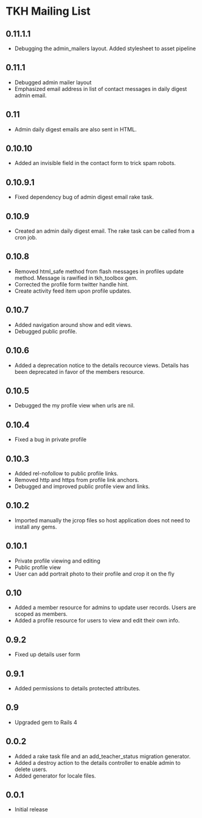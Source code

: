 # TKH Mailing List



## 0.11.1.1

* Debugging the admin_mailers layout. Added stylesheet to asset pipeline


## 0.11.1

* Debugged admin mailer layout
* Emphasized email address in list of contact messages in daily digest admin email.


## 0.11

* Admin daily digest emails are also sent in HTML.


## 0.10.10

* Added an invisible field in the contact form to trick spam robots.


## 0.10.9.1

* Fixed dependency bug of admin digest email rake task.


## 0.10.9

* Created an admin daily digest email. The rake task can be called from a cron job.


## 0.10.8

* Removed html_safe method from flash messages in profiles update method. Message is rawified in tkh_toolbox gem.
* Corrected the profile form twitter handle hint.
* Create activity feed item upon profile updates.


## 0.10.7

* Added navigation around show and edit views.
* Debugged public profile.


## 0.10.6

* Added a deprecation notice to the details recource views. Details has been deprecated in favor of the members resource.


## 0.10.5

* Debugged the my profile view when urls are nil.


## 0.10.4

* Fixed a bug in private profile


## 0.10.3

* Added rel-nofollow to public profile links.
* Removed http and https from profile link anchors.
* Debugged and improved public profile view and links.


## 0.10.2

* Imported manually the jcrop files so host application does not need to install any gems.


## 0.10.1

* Private profile viewing and editing
* Public profile view
* User can add portrait photo to their profile and crop it on the fly


## 0.10

* Added a member resource for admins to update user records. Users are scoped as members.
* Added a profile resource for users to view and edit their own info.


## 0.9.2

* Fixed up details user form


## 0.9.1

* Added permissions to details protected attributes.


## 0.9

* Upgraded gem to Rails 4


## 0.0.2

* Added a rake task file and an add_teacher_status migration generator.
* Added a destroy action to the details controller to enable admin to delete users.
* Added generator for locale files.


## 0.0.1

* Initial release
